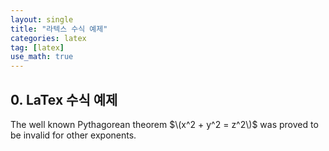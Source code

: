 ```yaml
---
layout: single
title: "라텍스 수식 예제"
categories: latex
tag: [latex]
use_math: true
---
```


## 0. LaTex 수식 예제

The well known Pythagorean theorem $\(x^2 + y^2 = z^2\)$ was
proved to be invalid for other exponents.